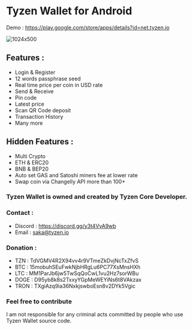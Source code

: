 # Tyzen Wallet for Android

Demo : https://play.google.com/store/apps/details?id=net.tyzen.io

![1024x500](https://user-images.githubusercontent.com/62377315/187007993-ce32d50a-1997-42b3-8884-685e139d2cdb.jpg)

## Features :
- Login & Register
- 12 words passphrase seed
- Real time price per coin in USD rate
- Send & Receive
- Pin code
- Latest price
- Scan QR Code deposit
- Transaction History
- Many more

## Hidden Features :
- Multi Crypto
- ETH & ERC20
- BNB & BEP20
- Auto set GAS and Satoshi miners fee at lower rate
- Swap coin via Changelly API more than 100+

### Tyzen Wallet is owned and created by Tyzen Core Developer. 

### Contact : 
- Discord : https://discord.gg/y3t4VyA9wb
- Email : saka@tyzen.io

### Donation :
- TZN : TdVGMV4R2X94vv4r9VTmeZkDvjNcTxZfvS
- BTC : 15mobuhSEuFwkNjbHRgLu6PC77XsMnsHXh
- LTC : MM1ParJb6jw5TwSqQoCwL1vu2Hz7sorWBu
- DOGE : D95yb8k8s2TxxyYGpMeWEYiNs6t8VAkzax
- TRON : TXgiAzq9ia36NxkjswboEsn8v2DYk5Vgic

### Feel free to contribute
I am not responsible for any criminal acts committed by people who use Tyzen Wallet source code.
